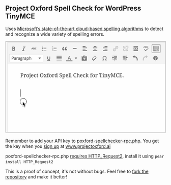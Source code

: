 ## Project Oxford Spell Check for WordPress TinyMCE

Uses  [Microsoft’s state-of-the-art cloud-based spelling algorithms](https://www.projectoxford.ai/spellcheck) to detect and recognize a wide variety of spelling errors.

<p align="center">
  <img src="https://github.com/soderlind/poxford-spellchecker/blob/master/spellcheck.gif?raw=true" alt="demo" style="border: solid 2px #ccc;" />
</p>

Remember to add your API key to [poxford-spellchecker-rpc.php](poxford-spellchecker-rpc.php#L10). You get the key when you [sign up](https://www.projectoxford.ai/Account/Login?callbackUrl=/Subscription/Index?productId=/products/557a4bd3e597ed1a5886b8d5) at www.projectoxford.ai

poxford-spellchecker-rpc.php [requires HTTP_Request2](https://github.com/soderlind/poxford-spellchecker/blob/master/poxford-spellchecker-rpc.php#L20), install it using `pear install HTTP_Request2` 


This is a proof of concept, it's not without bugs. Feel free to [fork the repository](https://github.com/soderlind/poxford-spellchecker#fork-destination-box) and make it better!
